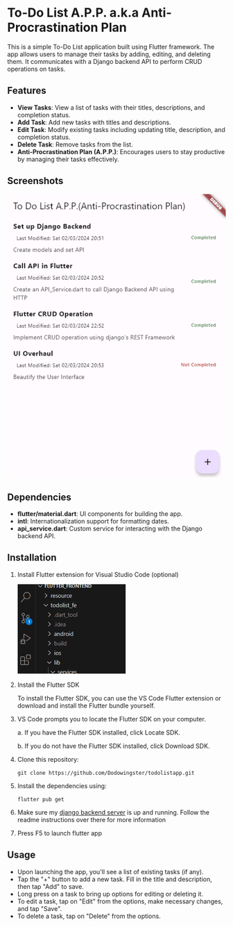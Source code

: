 # To-Do List A.P.P. a.k.a Anti-Procrastination Plan

This is a simple To-Do List application built using Flutter framework. The app allows users to manage their tasks by adding, editing, and deleting them. It communicates with a Django backend API to perform CRUD operations on tasks.

## Features

- **View Tasks**: View a list of tasks with their titles, descriptions, and completion status.
- **Add Task**: Add new tasks with titles and descriptions.
- **Edit Task**: Modify existing tasks including updating title, description, and completion status.
- **Delete Task**: Remove tasks from the list.
- **Anti-Procrastination Plan (A.P.P.)**: Encourages users to stay productive by managing their tasks effectively.

## Screenshots

![To-Do List App Screenshot](resource/ToDoListApp.gif)

## Dependencies

- **flutter/material.dart**: UI components for building the app.
- **intl**: Internationalization support for formatting dates.
- **api_service.dart**: Custom service for interacting with the Django backend API.

## Installation

1.  Install Flutter extension for Visual Studio Code (optional)

      ![Flutter Extension](resource/flutterextension.gif)

2.  Install the Flutter SDK

      To install the Flutter SDK, you can use the VS Code Flutter extension or download and install the Flutter bundle yourself.

3.  VS Code prompts you to locate the Flutter SDK on your computer.

      a. If you have the Flutter SDK installed, click Locate SDK.

      b. If you do not have the Flutter SDK installed, click Download SDK.

4. Clone this repository:

   ```
   git clone https://github.com/Dodowingster/todolistapp.git
   ```

5. Install the dependencies using:

   ```
   flutter pub get
   ```

6. Make sure my [django backend server](https://github.com/Dodowingster/todolistapp) is up and running. Follow the readme instructions over there for more information

6. Press F5 to launch flutter app

## Usage

- Upon launching the app, you'll see a list of existing tasks (if any).
- Tap the "+" button to add a new task. Fill in the title and description, then tap "Add" to save.
- Long press on a task to bring up options for editing or deleting it.
- To edit a task, tap on "Edit" from the options, make necessary changes, and tap "Save".
- To delete a task, tap on "Delete" from the options.